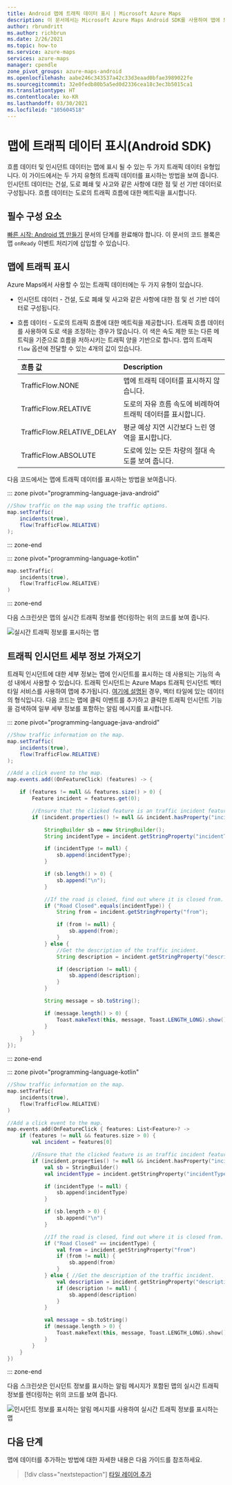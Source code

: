 ```yaml
---
title: Android 맵에 트래픽 데이터 표시 | Microsoft Azure Maps
description: 이 문서에서는 Microsoft Azure Maps Android SDK를 사용하여 맵에 트래픽 데이터를 표시하는 방법에 대해 알아봅니다.
author: rbrundritt
ms.author: richbrun
ms.date: 2/26/2021
ms.topic: how-to
ms.service: azure-maps
services: azure-maps
manager: cpendle
zone_pivot_groups: azure-maps-android
ms.openlocfilehash: aabe246c343537a42c33d3eaad0bfae3989022fe
ms.sourcegitcommit: 32e0fedb80b5a5ed0d2336cea18c3ec3b5015ca1
ms.translationtype: HT
ms.contentlocale: ko-KR
ms.lasthandoff: 03/30/2021
ms.locfileid: "105604518"
---
```

# <a name="show-traffic-data-on-the-map-android-sdk"></a>맵에 트래픽 데이터 표시(Android SDK)

흐름 데이터 및 인시던트 데이터는 맵에 표시 될 수 있는 두 가지 트래픽 데이터 유형입니다. 이 가이드에서는 두 가지 유형의 트래픽 데이터를 표시하는 방법을 보여 줍니다. 인시던트 데이터는 건설, 도로 폐쇄 및 사고와 같은 사항에 대한 점 및 선 기반 데이터로 구성됩니다. 흐름 데이터는 도로의 트래픽 흐름에 대한 메트릭을 표시합니다.

## <a name="prerequisites"></a>필수 구성 요소

[빠른 시작: Android 앱 만들기](quick-android-map.md) 문서의 단계를 완료해야 합니다. 이 문서의 코드 블록은 맵 `onReady` 이벤트 처리기에 삽입할 수 있습니다.

## <a name="show-traffic-on-the-map"></a>맵에 트래픽 표시

Azure Maps에서 사용할 수 있는 트래픽 데이터에는 두 가지 유형이 있습니다.

- 인시던트 데이터 - 건설, 도로 폐쇄 및 사고와 같은 사항에 대한 점 및 선 기반 데이터로 구성됩니다.
- 흐름 데이터 - 도로의 트래픽 흐름에 대한 메트릭을 제공합니다. 트래픽 흐름 데이터를 사용하여 도로 색을 조정하는 경우가 많습니다. 이 색은 속도 제한 또는 다른 메트릭을 기준으로 흐름을 저하시키는 트래픽 양을 기반으로 합니다. 맵의 트래픽 `flow` 옵션에 전달할 수 있는 4개의 값이 있습니다.

    |흐름 값 | Description|
    | :-- | :-- |
    | TrafficFlow.NONE | 맵에 트래픽 데이터를 표시하지 않습니다. |
    | TrafficFlow.RELATIVE | 도로의 자유 흐름 속도에 비례하여 트래픽 데이터를 표시합니다. |
    | TrafficFlow.RELATIVE_DELAY | 평균 예상 지연 시간보다 느린 영역을 표시합니다. |
    | TrafficFlow.ABSOLUTE | 도로에 있는 모든 차량의 절대 속도를 보여 줍니다. |

다음 코드에서는 맵에 트래픽 데이터를 표시하는 방법을 보여줍니다.

::: zone pivot="programming-language-java-android"

```java
//Show traffic on the map using the traffic options.
map.setTraffic(
    incidents(true),
    flow(TrafficFlow.RELATIVE)
);
```

::: zone-end

::: zone pivot="programming-language-kotlin"

```kotlin
map.setTraffic(
    incidents(true),
    flow(TrafficFlow.RELATIVE)
)
```

::: zone-end

다음 스크린샷은 맵의 실시간 트래픽 정보를 렌더링하는 위의 코드를 보여 줍니다.

![실시간 트래픽 정보를 표시하는 맵](media/how-to-show-traffic-android/android-show-traffic.png)

## <a name="get-traffic-incident-details"></a>트래픽 인시던트 세부 정보 가져오기

트래픽 인시던트에 대한 세부 정보는 맵에 인시던트를 표시하는 데 사용되는 기능의 속성 내에서 사용할 수 있습니다. 트래픽 인시던트는 Azure Maps 트래픽 인시던트 벡터 타일 서비스를 사용하여 맵에 추가됩니다. [여기에 설명된](https://developer.tomtom.com/traffic-api/traffic-api-documentation-traffic-incidents/vector-incident-tiles) 경우, 벡터 타일에 있는 데이터의 형식입니다. 다음 코드는 맵에 클릭 이벤트를 추가하고 클릭한 트래픽 인시던트 기능을 검색하여 일부 세부 정보를 포함하는 알림 메시지를 표시합니다.

::: zone pivot="programming-language-java-android"

```java
//Show traffic information on the map.
map.setTraffic(
    incidents(true),
    flow(TrafficFlow.RELATIVE)
);

//Add a click event to the map.
map.events.add((OnFeatureClick) (features) -> {

    if (features != null && features.size() > 0) {
        Feature incident = features.get(0);

        //Ensure that the clicked feature is an traffic incident feature.
        if (incident.properties() != null && incident.hasProperty("incidentType")) {

            StringBuilder sb = new StringBuilder();
            String incidentType = incident.getStringProperty("incidentType");

            if (incidentType != null) {
                sb.append(incidentType);
            }

            if (sb.length() > 0) {
                sb.append("\n");
            }

            //If the road is closed, find out where it is closed from.
            if ("Road Closed".equals(incidentType)) {
                String from = incident.getStringProperty("from");

                if (from != null) {
                    sb.append(from);
                }
            } else {
                //Get the description of the traffic incident.
                String description = incident.getStringProperty("description");

                if (description != null) {
                    sb.append(description);
                }
            }

            String message = sb.toString();

            if (message.length() > 0) {
                Toast.makeText(this, message, Toast.LENGTH_LONG).show();
            }
        }
    }
});
```

::: zone-end

::: zone pivot="programming-language-kotlin"

```kotlin
//Show traffic information on the map.
map.setTraffic(
    incidents(true),
    flow(TrafficFlow.RELATIVE)
)

//Add a click event to the map.
map.events.add(OnFeatureClick { features: List<Feature>? ->
    if (features != null && features.size > 0) {
        val incident = features[0]

        //Ensure that the clicked feature is an traffic incident feature.
        if (incident.properties() != null && incident.hasProperty("incidentType")) {
            val sb = StringBuilder()
            val incidentType = incident.getStringProperty("incidentType")

            if (incidentType != null) {
                sb.append(incidentType)
            }

            if (sb.length > 0) {
                sb.append("\n")
            }

            //If the road is closed, find out where it is closed from.
            if ("Road Closed" == incidentType) {
                val from = incident.getStringProperty("from")
                if (from != null) {
                    sb.append(from)
                }
            } else { //Get the description of the traffic incident.
                val description = incident.getStringProperty("description")
                if (description != null) {
                    sb.append(description)
                }
            }

            val message = sb.toString()
            if (message.length > 0) {
                Toast.makeText(this, message, Toast.LENGTH_LONG).show()
            }
        }
    }
})
```

::: zone-end

다음 스크린샷은 인시던트 정보를 표시하는 알림 메시지가 포함된 맵의 실시간 트래픽 정보를 렌더링하는 위의 코드를 보여 줍니다.

![인시던트 정보를 표시하는 알림 메시지를 사용하여 실시간 트래픽 정보를 표시하는 맵](media/how-to-show-traffic-android/android-traffic-details.png)

## <a name="next-steps"></a>다음 단계

맵에 데이터를 추가하는 방법에 대한 자세한 내용은 다음 가이드를 참조하세요.

> [!div class="nextstepaction"]
> [타일 레이어 추가](how-to-add-tile-layer-android-map.md)
